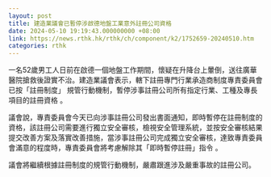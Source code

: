 ```yaml
---
layout: post
title: 建造業議會已暫停涉啟德地盤工業意外註冊公司資格
date: 2024-05-10 19:19:43.000000000 +08:00
link: https://news.rthk.hk/rthk/ch/component/k2/1752659-20240510.htm
categories: rthk
---
```


一名52歲男工人日前在啟德一個地盤工作期間，懷疑在升降台上暈倒，送往廣華醫院搶救後證實不治。建造業議會表示，轄下註冊專門行業承造商制度專責委員會已按「註冊制度」 規管行動機制，暫停涉事註冊公司所有指定行業、工種及專長項目的註冊資格 。

議會說，專責委員會今天已向涉事註冊公司發出書面通知，即時暫停在註冊制度的資格，該註冊公司需要進行獨立安全審核，檢視安全管理系統，並按安全審核結果提交改善方案及落實改善措施，當涉事註冊公司完成獨立安全審核，達致專責委員會滿意的程度時，專責委員會將考慮解除其「即時暫停註冊」指令 。

議會將繼續根據註冊制度的規管行動機制，嚴肅跟進涉及嚴重事故的註冊公司。
